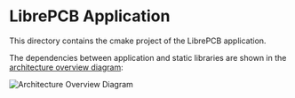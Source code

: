 # LibrePCB Application

This directory contains the cmake project of the LibrePCB application.

The dependencies between application and static libraries are shown in the [architecture overview diagram](../dev/diagrams/architecture_overview.drawio.svg):

![Architecture Overview Diagram](../dev/diagrams/architecture_overview.drawio.svg)
<!-- note - this link will not work on GitHub but will work on local machines.-->
